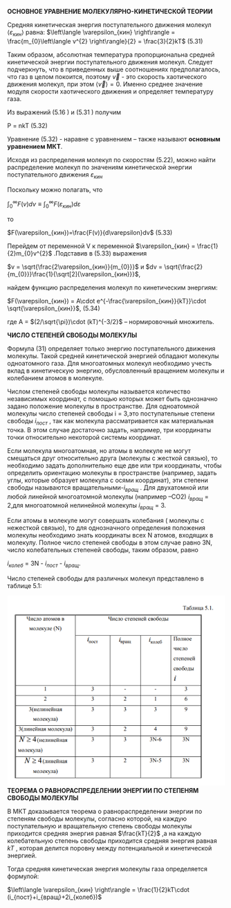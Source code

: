 
**ОСНОВНОЕ УРАВНЕНИЕ МОЛЕКУЛЯРНО-КИНЕТИЧЕСКОЙ ТЕОРИИ**

Средняя кинетическая энергия поступательного движения молекул  $\left\langle \varepsilon_{кин} \right\rangle$ равна:
 $\left\langle \varepsilon_{кин} \right\rangle = \frac{m_{0}\left\langle v^{2} \right\rangle}{2} = \frac{3}{2}kT$           (5.31)
 
Таким образом, абсолютная температура пропорциональна средней кинетической энергии поступательного движения молекул. Следует подчеркнуть, что в приведенных выше соотношениях предполагалось, что газ в целом покоится, поэтому $\overrightarrow{v}$ - это скорость хаотического движения молекул, при этом $\left\langle \overrightarrow{v} \right\rangle = 0$. Именно среднее значение модуля скорости хаотического движения и определяет температуру газа. 

Из выражений (5.16 ) и (5.31 ) получим

P = nkT                                   (5.32)

Уравнение (5.32) - наравне с уравнением – также называют **основным уравнением МКТ**.

Исходя из распределения молекул по скоростям (5.22), можно найти распределение молекул по значениям кинетической энергии поступательного движения $\varepsilon_{кин}$

Поскольку можно полагать, что

$\int_{0}^{\infty }F(v)dv \equiv\int_{0}^{\infty}F(\varepsilon_{кин})d\varepsilon$

то

$F(\varepsilon_{кин})=\frac{F(v)}{d\varepsilon}dv$             (5.33)

Перейдем от переменной V к переменной $\varepsilon_{кин} = \frac{1}{2}m_{0}v^{2}$ .Подставив в (5.33) выражения

$v = \sqrt{\frac{2\varepsilon_{кин}}{m_{0}}}$ и $dv = \sqrt{\frac{2}{m_{0}}}\frac{1}{\sqrt[2]{\varepsilon_{кин}}}$,

найдем функцию распределения молекул по кинетическим энергиям:

$F(\varepsilon_{кин}) = A\cdot e^{-\frac{\varepsilon_{кин}}{kT}}\cdot \sqrt{\varepsilon_{кин}}$,      (5.34)

где A = $(2/\sqrt{\pi})\cdot (kT)^{-3/2}$ – нормировочный множитель.

**ЧИСЛО СТЕПЕНЕЙ СВОБОДЫ МОЛЕКУЛЫ**

Формула (31) определяет только энергию поступательного движения молекулы. Такой средней кинетической энергией обладают молекулы одноатомного газа. Для многоатомных молекул необходимо учесть вклад в кинетическую энергию, обусловленный вращением молекулы и колебанием атомов в молекуле.

Числом степеней свободы молекулы называется количество независимых координат, с помощью которых может быть однозначно задано положение молекулы в пространстве. Для одноатомной молекулы число степеней свободы i = 3,это поступательные степени свободы $i_{пост}$ , так как молекула рассматривается как материальная точка. В этом случае достаточно задать, например, три координаты точки относительно некоторой системы координат.

Если молекула многоатомная, но атомы в молекуле не могут смещаться друг относительно друга (молекулы с жесткой связью), то необходимо задать дополнительно еще две или три координаты, чтобы определить ориентацию молекулы в пространстве (например, задать углы, которые образует молекула с осями координат), эти степени свободы называются вращательными-$i_{вращ}$ . Для двухатомной или любой линейной многоатомной молекулы (например –СО2) $i_{вращ}$ = 2,для многоатомной нелинейной молекулы $i_{вращ}$ = 3. 

Если атомы в молекуле могут совершать колебания ( молекулы с нежесткой связью), то для однозначного определения положения молекулы необходимо знать координаты всех N атомов, входящих в молекулу. Полное число степеней свободы в этом случае равно 3N, число колебательных степеней свободы, таким образом, равно

$i_{колеб}$ = 3N - $i_{пост}$ - $i_{вращ}$.

Число степеней свободы для различных молекул представлено в таблице 5.1:


![](img/Pasted%20image%2020240512153632.png)
**ТЕОРЕМА О РАВНОРАСПРЕДЕЛЕНИИ ЭНЕРГИИ ПО СТЕПЕНЯМ СВОБОДЫ МОЛЕКУЛЫ**

В МКТ доказывается теорема о равнораспределении энергии по степеням свободы молекулы, согласно которой, на каждую поступательную и вращательную степень свободы молекулы приходится средняя энергия равная $\frac{kT}{2}$ ,а на каждую колебательную степень свободы приходится средняя энергия равная $kT$ , которая делится поровну между потенциальной и кинетической энергией.

Тогда средняя кинетическая энергия молекулы газа определяется формулой:

$\left\langle \varepsilon_{кин} \right\rangle = \frac{1}{2}kT\cdot (i_{пост}+i_{вращ}+2i_{колеб})$ 

